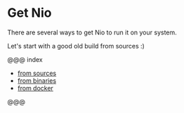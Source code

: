 # Get Nio

There are several ways to get Nio to run it on your system.

Let's start with a good old build from sources :)

@@@ index

* [from sources](fromsources.md)
* [from binaries](frombinaries.md)
* [from docker](fromdocker.md)

@@@
